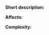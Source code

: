 **Short description:**

<!-- Short description in one line, right after ":**" symbol -->

**Affects:**

<!-- Affected services in one line, right after ":**" symbol -->

**Complexity:**

## <!-- Complexity like S,M,L,XL or XXL, right after ":**" symbol -->

<!-- Any extra information you can put right here -->
